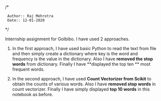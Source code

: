 /*

     Author:: Raj Mehrotra
     Date:: 12-01-2020
     
 */
 
 Internship assignment for GoIbibo. I have used 2 approaches.
 
 1) In the first approach, I have used basic Python to read the text from file and then simply create a dictionary where key is the word and frequency is the value in the dictionary. Also I have **removed the stop words** from dictionary. Finally I have **displayed the top ten ** most frequent words.
 
 2) In the second approach, I have used **Count Vectorizer from Scikit** to obtain the counts of various words. Also I have **removed stop words** in count vectorizer. Finally I have simply displayed **top 10 words** in this notebook as before.
